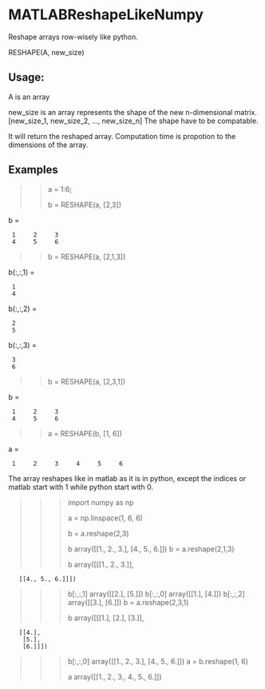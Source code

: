 # MATLABReshapeLikeNumpy
Reshape arrays row-wisely like python.

RESHAPE(A, new_size)
## Usage:
A is an array

new_size is an array represents the shape of the new n-dimensional matrix. [new_size_1, new_size_2, ..., new_size_n]
The shape have to be compatable.

It will return the reshaped array. Computation time is propotion to the dimensions of the array.

## Examples

>> a = 1:6;
>> 
>> b = RESHAPE(a, [2,3])

b =

     1     2     3
     4     5     6

>> b = RESHAPE(a, [2,1,3])

b(:,:,1) =

     1
     4


b(:,:,2) =

     2
     5


b(:,:,3) =

     3
     6

>> b = RESHAPE(a, [2,3,1])

b =

     1     2     3
     4     5     6

>> a = RESHAPE(b, [1, 6])

a =

     1     2     3     4     5     6

>> 

The array reshapes like in matlab as it is in python, except the indices or matlab start with 1 while python start with 0.
>>> import numpy as np
>>> 
>>> a = np.linspace(1, 6, 6)
>>> 
>>> b = a.reshape(2,3)
>>> 
>>> b
array([[1., 2., 3.],
       [4., 5., 6.]])
>>> b = a.reshape(2,1,3)
>>> 
>>> b
array([[[1., 2., 3.]],

       [[4., 5., 6.]]])
>>> b[:,:,1]
array([[2.],
       [5.]])
>>> b[:,:,0]
array([[1.],
       [4.]])
>>> b[:,:,2]
array([[3.],
       [6.]])
>>> b = a.reshape(2,3,1)
>>> 
>>> b
array([[[1.],
        [2.],
        [3.]],

       [[4.],
        [5.],
        [6.]]])
>>> b[:,:,0]
array([[1., 2., 3.],
       [4., 5., 6.]])
>>> a = b.reshape(1, 6)
>>> 
>>> a
array([[1., 2., 3., 4., 5., 6.]])
>>>
